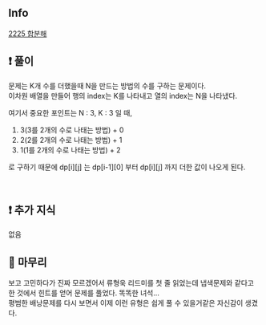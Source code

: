 ## Info

<a href="https://www.acmicpc.net/problem/2225" rel="nofollow">2225 합분해</a>

## ❗ 풀이
문제는 K개 수를 더했을때 N을 만드는 방법의 수를 구하는 문제이다.<br/> 
이차원 배열을 만들어 행의 index는 K를 나타내고 열의 index는 N을 나타냈다.<br/>

여기서 중요한 포인트는 N : 3, K : 3 일 때,
1. 3(3를 2개의 수로 나태는 방법) + 0
2. 2(2를 2개의 수로 나태는 방법) + 1
3. 1(1를 2개의 수로 나태는 방법) + 2

로 구하기 때문에 dp[i][j] 는 dp[i-1][0] 부터 dp[i][j] 까지 더한 값이 나오게 된다.

<br/>

## ❗ 추가 지식

없음

## 🙂 마무리

보고 고민하다가 진짜 모르겠어서 류형욱 리드미를 첫 줄 읽었는데 냅색문제와 같다고 한 것에서
힌트를 얻어 문제를 풀었다. 똑똑한 녀석...<br/>
평범한 배낭문제를 다시 보면서 이제 이런 유형은 쉽게 풀 수 있을거같은 자신감이 생겼다.<br/>